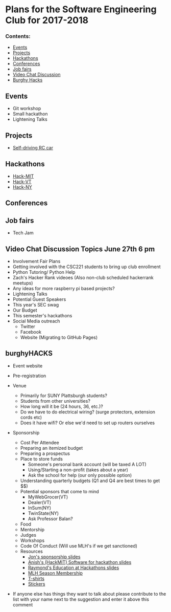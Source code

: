 # Plans for the Software Engineering Club for 2017-2018
### Contents:
* [Events](https://github.com/PlattsSEC/club-plans-2017-2018/blob/master/README.md#events)
* [Projects](https://github.com/PlattsSEC/club-plans-2017-2018/blob/master/README.md#projects)
* [Hackathons](https://github.com/PlattsSEC/club-plans-2017-2018/tree/master#hackathons)
* [Conferences](https://github.com/PlattsSEC/club-plans-2017-2018/tree/master#conferences)
* [Job fairs](https://github.com/PlattsSEC/club-plans-2017-2018/tree/master#job-fairs)
* [Video Chat Discussion](https://github.com/PlattsSEC/club-plans-2017-2018/blob/master/README.md#video-chat-discussion-topics-june-27th-6-pm)
* [Burghy Hacks](https://github.com/PlattsSEC/club-plans-2017-2018/blob/master/README.md#burghyhacks)


## Events
* Git workshop
* Small hackathon
* Lightening Talks

## Projects
* [Self-driving RC car](https://github.com/PlattsSEC/rpi_self_driving_RC_car)

## Hackathons
* [Hack-MIT](https://hackmit.org/)
* [Hack-VT](http://www.hackvt.org/)
* [Hack-NY](http://hackny.org/hackathon/)

## Conferences

## Job fairs
* Tech Jam

## Video Chat Discussion Topics June 27th 6 pm
* Involvement Fair Plans
* Getting involved with the CSC221 students to bring up club enrollment
* Python Tutoring/ Python Help 
* Zach's Hacker Rank videoes (Also non-club scheduled hackerrank meetups)
* Any ideas for more raspberry pi based projects?
* Lightening Talks
* Potential Guest Speakers
* This year's SEC swag
* Our Budget
* This semester's hackathons
* Social Media outreach
    * Twitter
    * Facebook
    * Website (Migrating to GitHub Pages)
    
## burghyHACKS
* Event website
* Pre-registration
* Venue
   * Primarily for SUNY Plattsburgh students?
   * Students from other universities?
   * How long will it be (24 hours, 36, etc.)?
   * Do we have to do electrical wiring? (surge protectors, extension cords etc)
   * Does it have wifi? Or else we'd need to set up routers ourselves
* Sponsorship
   * Cost Per Attendee
   * Preparing an itemized budget
   * Preparing a prospectus
   * Place to store funds
      * Someone's personal bank account (will be taxed A LOT)
      * Using/Starting a non-profit (takes about a year)
      * Ask the school for help (our only possible option)
    * Understanding quarterly budgets (Q1 and Q4 are best times to get $$)
    * Potential sponsors that come to mind
      * MyWebGrocer(VT)
      * Dealer(VT)
      * InSum(NY)
      * TwinState(NY)
      * Ask Professor Balan?
   * Food
   * Mentorship
   * Judges
   * Workshops
   * Code Of Conduct (Will use MLH's if we get sanctioned)
   * Resources
      * [Jon's sponsorship slides](https://www.slideshare.net/JonMarkGo/mlh-hackcon-iv-hackathon-sponsorship-101-workshop)
      * [Anish's (HackMIT) Software for hackathon slides](https://docs.google.com/presentation/d/1PBcHSXYEPOphFGQ6-qMfnSGD6VVLSR-LKn7qQzgdjyQ/edit#slide=id.p)
      * [Raymond's Education at Hackathons slides](http://www.raymondxu.io/hackcon16.pdf)
      * [MLH Season Membership](https://mlh.io/event-membership)
      * [T-shirts](https://undergroundshirts.com/)
      * [Stickers](https://www.stickermule.com/)
        
* If anyone else has things they want to talk about please contribute to the list with your name next to the suggestion and enter it above this comment
